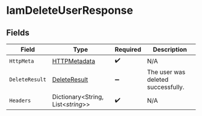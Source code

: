 # IamDeleteUserResponse


## Fields

| Field                                                   | Type                                                    | Required                                                | Description                                             |
| ------------------------------------------------------- | ------------------------------------------------------- | ------------------------------------------------------- | ------------------------------------------------------- |
| `HttpMeta`                                              | [HTTPMetadata](../../Models/Components/HTTPMetadata.md) | :heavy_check_mark:                                      | N/A                                                     |
| `DeleteResult`                                          | [DeleteResult](../../Models/Components/DeleteResult.md) | :heavy_minus_sign:                                      | The user was deleted successfully.                      |
| `Headers`                                               | Dictionary<String, List<*string*>>                      | :heavy_check_mark:                                      | N/A                                                     |